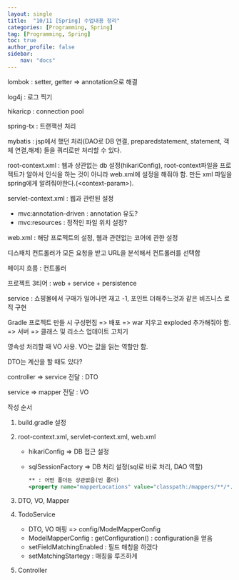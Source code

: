 ```yaml
---
layout: single
title:  "10/11 [Spring] 수업내용 정리"
categories: [Programming, Spring]
tag: [Programming, Spring]
toc: true
author_profile: false
sidebar:
    nav: "docs"
---
```


 lombok : setter, getter => annotation으로 해결

log4j : 로그 찍기

hikaricp : connection pool

spring-tx : 트랜잭션 처리

mybatis : jsp에서 했던 처리(DAO로 DB 연결, preparedstatement, statement, 객체 연결,해제) 들을 쿼리로만 처리할 수 있다.

root-context.xml : 웹과 상관없는 db 설정(hikariConfig), root-context파일을 프로젝트가 알아서 인식을 하는 것이 아니라 web.xml에 설정을 해줘야 함. 만든 xml 파일을 spring에게 알려줘야한다.(\<context-param\>).

servlet-context.xml : 웹과 관련된 설정

* mvc:annotation-driven : annotation 유도?
* mvc:resources : 정적인 파일 위치 설정?

web.xml : 해당 프로젝트의 설정, 웹과 관련없는 코어에 관한 설정

디스패치 컨트롤러가 모든 요청을 받고 URL을 분석해서 컨트롤러를 선택함



페이지 흐름 : 컨트롤러

프로젝트 3티어 : web + service + persistence

service : 쇼핑몰에서 구매가 일어나면 재고 -1, 포인트 더해주느것과 같은 비즈니스 로직 구현



Gradle 프로젝트 만들 시 구성편집 => 배포 => war 지우고 exploded 추가해줘야 함. => 서버 => 클래스 및 리소스 업데이트 고치기



영속성 처리할 때 VO 사용. VO는 값을 읽는 역할만 함.

DTO는 계산을 할 때도 있다?

controller => service 전달 : DTO

service => mapper 전달 : VO



작성 순서

1. build.gradle 설정

2. root-context.xml, servlet-context.xml, web.xml

   * hikariConfig => DB 접근 설정

   * sqlSessionFactory => DB 처리 설정(sql로 바로 처리, DAO 역할)

     ```xml
     ** : 어떤 폴더든 상관없음(빈 폴더)
     <property name="mapperLocations" value="classpath:/mappers/**/*.xml"/>
     ```

3. DTO, VO, Mapper

4. TodoService

   * DTO, VO 매핑 => config/ModelMapperConfig
   * ModelMapperConfig :  getConfiguration() : configuration을 얻음
   * setFieldMatchingEnabled : 필드 매칭을 하겠다
   * setMatchingStartegy : 매칭을 루즈하게

5. Controller
